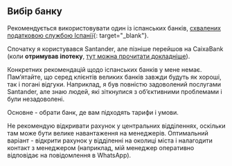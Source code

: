 ## Вибір банку

Рекомендується використовувати один із іспанських
банків, [схвалених податковою службою Іспанії](https://sede.agenciatributaria.gob.es/Sede/deudas-apremios-embargos-subastas/pagar-aplazar-consultar/listado-entidades-bancarias-adheridas.html?faqId=c2018148e27c2710VgnVCM100000dc381e0aRCRD){:
target="_blank"}.

Спочатку я користувався Santander, але пізніше перейшов на CaixaBank (коли **отримував іпотеку**, 
[тут можна прочитати докладніше](#отримання-іпотеки-в-іспанії-для-аутономо-мій-досвід-і-помилки)).

Конкретних рекомендацій щодо іспанських банків у мене немає. Пам’ятайте, що серед клієнтів великих банків завжди будуть
як хороші, так і погані відгуки. Наприклад, я був повністю задоволений послугами Santander, але знаю людей, які
зіткнулися з об’єктивними проблемами і були незадоволені.

Основне - обрати банк, де вам підходять тарифи і умови.

Не рекомендую відкривати рахунок у центральних відділеннях, оскільки там може бути велике навантаження на менеджерів.
Оптимальний варіант - відкрити рахунок у відділенні на околиці міста і налагодити контакт з менеджером (наприклад, мій
менеджер оперативно відповідає на повідомлення в WhatsApp).
